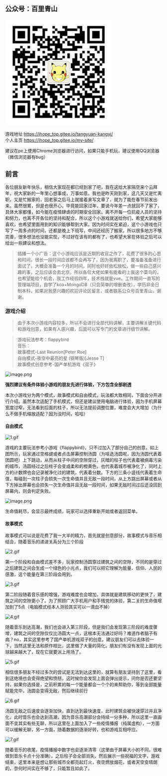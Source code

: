 ## 公众号：百里青山

![image.png](/public/img/gz.jpg)

游戏地址  https://ihope_top.gitee.io/tangyuan-kangyi/ <br>
个人主页  https://ihope_top.gitee.io/my-site/

建议在pc上使用Chrome浏览器进行访问，如果只能手机玩，建议使用QQ浏览器（微信浏览器有bug）
## 前言

各位朋友新年快乐，相信大家现在都已经到家了吧，我在这给大家隔空来个云拜年，祝大家新的一年里心想事成，万事如意。我也是昨天刚到家，这几天又是忙离职，又是忙搬家的，回老家之后马上就接着来写文章了，就为了能在春节前发出来。虽然很累，但是也很开心，毕竟能回家过年，要说今年差一点就回不了家了，具体大家都懂，如今能在疫情肆虐的时期安全回家，离不开每一位抗疫人员的坚持和努力，也离不开各位的坚持和配合，所以这个小游戏就送给你们，希望大家能够喜欢，也希望里面用到的知识能够帮到大家。因为时间实在紧迫，这个小游戏也只写了一周多点的时间，还都是晚上下班写，中间还经历了搬家，所以很多地方不够完善，很多想法也没能实现，不过好在该有的都有了，也希望大家在体验之后可以给出一些建议和想法。

> 插播一个小广告：这个小游戏应该是近期的收官之作了，花费了很多的心思和时间，很长一段时间应该都不会再写了，因为我离职了，要准备准备进行面试了，大概会准备一个月的时间，同时也好好放松放松，做一些自己感兴趣的事，之后应该会去北京，所以各位大佬如果有能看的上我这个菜鸟的，也希望能给个机会，我工作经验四年，技术栈就是vue，工作期间一直写的管理端项目，自学了koa+MongoDB（只会简单的增删查改），学历非全日制本科，如果对我感兴趣的欢迎评论区留言，或者联系公众号百里青山，谢谢。

### 游戏介绍

> 由于本次小游戏内容较多，所以不会进行全部代码讲解，主要讲解关键代码和游戏创意，如果有人感兴趣，后面可以写专门的文章进行细节讲解。

> 游戏玩法参考：flappybird <br>
> 音乐：<br>
> 故事模式-Last Reunion[Peter Roe] <br>
> 自由模式-夜空中最亮的星 (钢琴版)[Jesse T]<br>
> 故事模式创意参考-国产单机游戏《双子》


![image.png](https://p3-juejin.byteimg.com/tos-cn-i-k3u1fbpfcp/cd1a67f516714849ae3b5b920013bae4~tplv-k3u1fbpfcp-watermark.image?)

**强烈建议有条件体验小游戏的朋友先进行体验，下方包含全部剧透**

本次小游戏分为两个模式，故事模式和自由模式，玩法都大致相同，下面会分开进行介绍。虽然本次适配了手机模式，但还是建议使用电脑进行体验，因为手机屏幕宽度过窄，无法看到后面的柱子，所以无法提前调整位置，难度会大大增加（为什么不做手机缩放适配？因为没时间，哈哈）


#### 自由模式


![1.gif](https://p1-juejin.byteimg.com/tos-cn-i-k3u1fbpfcp/7be8272eca064be2abde9e435c94b141~tplv-k3u1fbpfcp-watermark.image?)

游戏的主要玩法参考小游戏《flappybird》，只不过加入了部分自己的创意，如上图所示，玩家通过空格键或者点击屏幕控制汤圆（为啥选汤圆呢，因为汤圆代表着团圆吧）上下跳动，从而从柱子中间的空隙穿过，灰暗的柱子也代表着被病毒污染的城市，汤圆经过之后柱子会变成柔和的橙黄色，也代表着城市被净化了，同时上方的计数牌也会记录被净化过的建筑，代表着分数。下方的三条小竖线代表着生命值，每碰到一次柱子会损失一次生命值并且无敌一段时间，从上方跳出屏幕或者从下方掉出屏幕也会损失一次生命值并且无敌一段时间，如果无敌时间过后还没回到屏幕内，则会判定失败。

![image.png](https://p9-juejin.byteimg.com/tos-cn-i-k3u1fbpfcp/1f2f4b89ebb941d7bb1cbc6c68b6de52~tplv-k3u1fbpfcp-watermark.image?)

生命值耗尽，会显示最终成绩，玩家可以选择重新开始或者返回菜单。

#### 故事模式

故事模式可以说是花费了我一大半的精力，首先就是创意部分，故事模式与音乐相结合，随着音乐的递进关系分为三个阶段

![2.gif](https://p6-juejin.byteimg.com/tos-cn-i-k3u1fbpfcp/253c1e0abaa7404ca93067f63e09f6ef~tplv-k3u1fbpfcp-watermark.image?)

第一个阶段和自由模式差不多，玩家控制汤圆穿过建筑之间的空隙，不同的是穿过之后建筑之间会生成一个绿色的小光点，我们可以把它理解为能量、信仰、人民的感激，这个能量在第三阶段会用到。


![3.gif](https://p9-juejin.byteimg.com/tos-cn-i-k3u1fbpfcp/d4793194ccf94e0ab2ea3a61aaf11515~tplv-k3u1fbpfcp-watermark.image?)

第二阶段随着音乐感的增强，游戏难度也会增加，具体就是建筑移动的更快了，建筑之间的空隙更小了。为了照顾广大手机用户和手残党的体验，第二关的生命值增加到了5点（电脑模式经本人测验其实可以一滴血不掉）


![4.gif](https://p3-juejin.byteimg.com/tos-cn-i-k3u1fbpfcp/516077b1b5d6478b907147d20406caa4~tplv-k3u1fbpfcp-watermark.image?)

随着音乐到达高潮，我们也会进入第三阶段，但是我们会发现第三阶段的难度骤增，建筑之间的空隙仅仅比汤圆大一点，这根本无法通过好吗？难道作者脑子有病？no，其实这里参考了国产单机游戏双子的创意，建议朋友们可以去体验一下，当然这里无法和原作相比，这里做了大量的简化。朋友们有没有发现上面的光球越来越大了，现在它就要派上用场了。

![5.gif](https://p9-juejin.byteimg.com/tos-cn-i-k3u1fbpfcp/75ee6124d13c448b8eabb66b226d4538~tplv-k3u1fbpfcp-watermark.image?)

相信很多朋友不经过多次的尝试是无法到达这里的，就算有朋友坚持到了这里，看到这绝境也会变得绝望和愤怒，这时候你会发现上面会弹出提示，问你是否还要坚持，如果你选择是，之前积累的每一个能量都会一个个的来帮助你，等到全部能量赋能完毕，汤圆会变得无敌，然后继续前行

![6.gif](https://p3-juejin.byteimg.com/tos-cn-i-k3u1fbpfcp/4ff270ae857446619497fa094022d6e3~tplv-k3u1fbpfcp-watermark.image?)

汤圆无敌之后速度会逐渐加快，直到达到最快速度，此时建筑会被快速穿过并且净化，此时音乐也会达到高潮，因为音乐高潮部分会持续一分多种，所以这里一直画面不变其实有些无聊，所以这里在上面加入了一些疫情播报（纯属虚构），一方面可以缓解无聊，另一方面，随着数据的逐渐好转，也和游戏互相呼应。


![7.gif](https://p3-juejin.byteimg.com/tos-cn-i-k3u1fbpfcp/cc0a5e6e54e24697bce5b81f1f8d53c7~tplv-k3u1fbpfcp-watermark.image?)

随着音乐的收尾，疫情播报中数字也会逐渐清零（这里由于屏幕大小的不同，很难做到音乐卡点十分准确），之后柱子会全部消失，然后展示一些祝福的文字，游戏结束，这里本来是想让那些城市全都亮起灯火，夜空燃放烟花，或者天空变晴朗的，奈何时间实在不够了，只能暂且如此了。